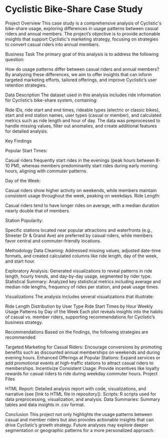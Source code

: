 # Cyclistic Bike-Share Case Study

Project Overview
This case study is a comprehensive analysis of Cyclistic's bike-share usage, exploring differences in usage patterns between casual riders and annual members. The project’s objective is to provide actionable insights that support Cyclistic's marketing strategy, focusing on strategies to convert casual riders into annual members.

Business Task
The primary goal of this analysis is to address the following question:

How do usage patterns differ between casual riders and annual members? By analyzing these differences, we aim to offer insights that can inform targeted marketing efforts, tailored offerings, and improve Cyclistic’s user retention strategies.

Data Description
The dataset used in this analysis includes ride information for Cyclistic’s bike-share system, containing:

Ride IDs, ride start and end times, rideable types (electric or classic bikes), start and end station names, user types (casual or member), and calculated metrics such as ride length and hour of day.
The data was preprocessed to handle missing values, filter out anomalies, and create additional features for detailed analysis.

Key Findings

Popular Start Times:

Casual riders frequently start rides in the evenings (peak hours between 8-10 PM), whereas members predominantly start rides during early morning hours, aligning with commuter patterns.

Day of the Week:

Casual riders show higher activity on weekends, while members maintain consistent usage throughout the week, peaking on weekdays.
Ride Length:

Casual riders tend to have longer rides on average, with a median duration nearly double that of members.

Station Popularity:

Specific stations located near popular attractions and waterfronts (e.g., Streeter Dr & Grand Ave) are preferred by casual riders, while members favor central and commuter-friendly locations.


Methodology
Data Cleaning: Addressed missing values, adjusted date-time formats, and created calculated columns like ride length, day of the week, and start hour.

Exploratory Analysis: Generated visualizations to reveal patterns in ride length, hourly trends, and day-by-day usage, segmented by rider type.
Statistical Summary: Analyzed key statistical metrics including average and median ride lengths, frequency of rides per station, and peak usage times.

Visualizations
The analysis includes several visualizations that illustrate:

Ride Length Distribution by User Type
Ride Start Times by Hour
Weekly Usage Patterns by Day of the Week Each plot reveals insights into the habits of casual vs. member riders, supporting recommendations for Cyclistic’s business strategy.

Recommendations
Based on the findings, the following strategies are recommended:

Targeted Marketing for Casual Riders: Encourage conversions by promoting benefits such as discounted annual memberships on weekends and during evening hours.
Enhanced Offerings at Popular Stations: Expand services or add promotional events at high-traffic stations to attract casual riders to memberships.
Incentivize Consistent Usage: Provide incentives like loyalty rewards for casual riders to ride during weekday commuter hours.
Project Files

HTML Report: Detailed analysis report with code, visualizations, and narrative (see [link to HTML file in repository]).
Scripts: R scripts used for data preprocessing, visualization, and analysis.
Data Summaries: Summary tables and data insights in .csv format.

Conclusion
This project not only highlights the usage patterns between casual and member riders but also provides actionable insights that can drive Cyclistic’s growth strategy. Future analyses may explore deeper segmentation or geographic patterns for a more personalized approach.

